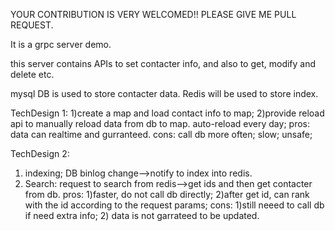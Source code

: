 YOUR CONTRIBUTION IS VERY WELCOMED!!
PLEASE GIVE ME PULL REQUEST.

It is a grpc server demo.

this server contains APIs to set contacter info, and also to get, modify and delete etc.

mysql DB is used to store contacter data.
Redis will be used to store index.

TechDesign 1:
1)create a map and load contact info to map;
2)provide reload api to manually reload data from db to map. auto-reload every day;
pros: data can realtime and gurranteed.
cons: call db more often; slow; unsafe;

TechDesign 2: 
1) indexing; DB binlog change-->notify to index into redis. 
2) Search: request to search from redis-->get ids and then get contacter from db. 
pros: 1)faster, do not call db directly; 2)after get id, can rank with the id according to the request params; 
cons: 1)still neeed to call db if need extra info; 2) data is not garrateed to be updated.